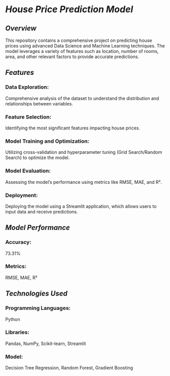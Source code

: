 # *House Price Prediction Model*
## *Overview*
This repository contains a comprehensive project on predicting house prices using advanced Data Science and Machine Learning techniques. The model leverages a variety of features such as location, number of rooms, area, and other relevant factors to provide accurate predictions.

## *Features*
### Data Exploration: 
Comprehensive analysis of the dataset to understand the distribution and relationships between variables.

### Feature Selection: 
Identifying the most significant features impacting house prices.

### Model Training and Optimization: 
Utilizing cross-validation and hyperparameter tuning (Grid Search/Random Search) to optimize the model.

### Model Evaluation: 
Assessing the model’s performance using metrics like RMSE, MAE, and R².

### Deployment: 
Deploying the model using a Streamlit application, which allows users to input data and receive predictions.

## *Model Performance*
### Accuracy:  
73.31%

### Metrics: 
RMSE, MAE, R²

## *Technologies Used*
### Programming Languages: 
Python

### Libraries: 
Pandas, NumPy, Scikit-learn, Streamlit

### Model: 
Decision Tree Regression, Random Forest, Gradient Boosting
